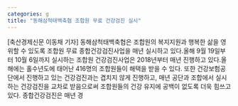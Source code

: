 ```yaml
---
categories: g
title: "동해삼척태백축협 조합원 무료 건강검진 실시"
---
```

[축산경제신문 이동채 기자] 동해삼척태백축협은 조합원의 복지지원과 행복한 삶을 영위할 수 있도록 조합원 무료 종합건강검진사업을 매년 실시하고 있다.올해 9월 19일부터 10월 6일까지 실시하는 조합원 건강검진사업은 2018년부터 매년 진행하고 있다.올해에는 홀수년도에 태어난 416명의 조합원들이 해택을 받을 수 있다. 또한 건강보험공단에서 진행하고 있는 건강검진과는 겹치지 않게 진행하고, 매년 공단과 조합에서 실시하는 건강검진을 교차로 받음으로써 조합원들의 건강 유지에 공백이 없도록 더욱 힘쓰고 있다. 종합건강검진은 매년 경